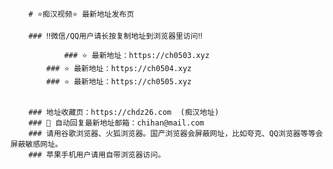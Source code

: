         # ⭐️痴汉视频⭐️ 最新地址发布页

        ### ‼️微信/QQ用户请长按复制地址到浏览器里访问‼️

                ### ⭐️ 最新地址：https://ch0503.xyz
            ### ⭐️ 最新地址：https://ch0504.xyz
            ### ⭐️ 最新地址：https://ch0505.xyz
    

        ### 地址收藏页：https://chdz26.com  (痴汉地址)
        ### 📧 自动回复最新地址邮箱：chihan@mail.com
        ### 请用谷歌浏览器、火狐浏览器。国产浏览器会屏蔽网址，比如夸克、QQ浏览器等等会屏蔽敏感网址。
        ### 苹果手机用户请用自带浏览器访问。

    